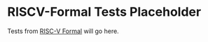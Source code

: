 # RISCV-Formal Tests Placeholder

Tests from [RISC-V Formal](https://github.com/YosysHQ/riscv-formal) will go
here.
